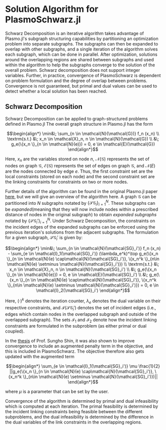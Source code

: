 # Solution Algorithm for PlasmoSchwarz.jl

Schwarz Decomposition is an iterative algorithm takes advantage of Plasmo.jl's subgraph structuring capabilities by partitioning an optimization problem into separate subgraphs. The subgraphs can then be expanded to overlap with other subgraphs, and a single iteration of the algorithm solves each subgraph, which can be done in parallel. After optimization, solutions around the overlapping regions are shared between subgraphs and used within the algorithm to help the subgraphs converge to the solution of the overall problem. Schwarz decomposition does not support integer variables. Further, in practice, convergence of PlasmoSchwarz is dependent on problem formulation and the degree of overlap between problems. Convergence is not guaranteed, but primal and dual values can be used to detect whether a local solution has been reached. 

## Schwarz Decomposition

Schwarz Decomposition can be applied to graph-structured problems defined in Plasmo.jl The overall graph structure in Plasmo.jl has the form

```math
\begin{align*}
    \min&\;  \sum_{n \in \mathcal{N}(\mathcal{G})} f_n (x_n) \\
    \textrm{s.t.} &\; x_n \in \mathcal{X}_n, n \in \mathcal{N}(\mathcal{G}) \\
    &\; g_e(\{x_n \}_{n \in \mathcal{N}(e)}) = 0, e \in \mathcal{E}(\mathcal{G})
\end{align*}
```

Here, $x_n$ are the variables stored on node $n$, $\mathcal{N}(\mathcal{G})$ represents the set of nodes on graph $\mathcal{G}$, $\mathcal{E}(\mathcal{G})$ represents the set of edges on graph $\mathcal{G}$, and $\mathcal{N}(E)$ are the nodes connected by edge $e$. Thus, the first constraint set are the local constraints (stored on each node) and the second constraint set are the linking constraints for constraints on two or more nodes. 

Further details of the algorithm can be found in the original Plasmo.jl paper [here](https://arxiv.org/abs/2006.05378), but we will give an overview of the algorithm here. A graph $\mathcal{G}$ can be partitioned into $N$ subgraphs notated by $\{ \mathcal{SG}_i \}^N_{i=1}$. These subgraphs can be _expanded_(meaning that they will now include nodes within a prescribed distance of nodes in the original subgraph) to obtain _expanded subgraphs_ notated by $\{ \mathcal{SG}_i' \}^N_{i=1}$. Under Schwarz Decomposition, the constraints on the incident edges of the expanded subgraphs can be enforced using the previous iteration's solutions from the adjacent subgraphs. The formulation for a given subgraph, $\mathcal{SG}_i'$ is given by:

```math
\begin{align*}
    \min&\;  \sum_{n \in \mathcal{N}(\mathcal{SG}_i')} f_n (x_n) - \sum_{e \in \mathcal{I}_1(\mathcal{SG}_i')} (\lambda_e^k)^\top g_e(\{x_n \}_{n \in \mathcal{N}(e) \cap\mathcal{N}(\mathcal{SG}_i')}, \{x_n^k \}_{n\in \mathcal{N}(e) \setminus \mathcal{N}(\mathcal{SG}_i')}) \\
    \textrm{s.t.} &\; x_n \in \mathcal{X}_n, n \in \mathcal{N}(\mathcal{SG}_i') \\
    &\; g_e(\{x_n \}_{n \in \mathcal{N}(e)}) = 0, e \in \mathcal{E}(\mathcal{SG}_i') \\
    &\; g_e(\{x_n \}_{n \in \mathcal{N}(e) \cap\mathcal{N}(\mathcal{SG}_i')}, \{x_n^k \}_{n\in \mathcal{N}(e) \setminus \mathcal{N}(\mathcal{SG}_i')}) = 0, e \in \mathcal{I}_2(\mathcal{SG}_i')
\end{align*}
```

Here, $(\cdot)^k$ denotes the iteration counter, $\lambda_e$ denotes the dual variable on their respective constraints, and $\mathcal{I}(\mathcal{SG}_i')$ denotes the set of incident edges (i.e., edges which contain nodes in the overlapped subgraph and outside of the overlapped subgraph). The sets $\mathcal{I}_1$ and $\mathcal{I}_2$ denote how the incident linking constraints are formulated in the subproblem (as either primal or dual coupled). 

In the [thesis](https://asset.library.wisc.edu/1711.dl/V2UHW7KSFIKBQ8Q/R/file-e04b2.pdf) of Prof. Sungho Shin, it was also shown to improve convergence to include an augmented penalty term in the objective, and this is included in PlasmoSchwarz. The objective therefore also gets updated with the augmented term 

```math
\begin{align*}
\sum_{e \in \mathcal{I}_1(\mathcal{SG}_i')} \mu \frac{1}{2} ||g_e(\{x_n \}_{n \in \mathcal{N}(e) \cap\mathcal{N}(\mathcal{SG}_i')}, \{x_n^k \}_{n\in \mathcal{N}(e) \setminus \mathcal{N}(\mathcal{SG}_i')})||
\end{align*}
```

where $\mu$ is a parameter that can be set by the user. 

Convergence of the algorithm is determined by primal and dual infeasibility which is computed at each iteration. The primal feasibility is determined by the incident linking constraints being feasible between the different subproblems, and the dual infeasibility is determined by the difference in the dual variables of the link constraints in the overlapping regions. 
